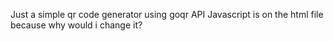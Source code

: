 Just a simple qr code generator using goqr API
Javascript is on the html file because why would i change it?
